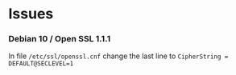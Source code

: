 # Issues
### Debian 10 / Open SSL 1.1.1
In file `/etc/ssl/openssl.cnf` change the last line to `CipherString = DEFAULT@SECLEVEL=1`